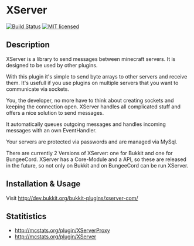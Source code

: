 XServer
=======
[![Build Status](https://travis-ci.org/mickare/xserver.svg?branch=master)](https://travis-ci.org/mickare/xserver)
[![MIT licensed](https://img.shields.io/badge/license-MIT-blue.svg)](./LICENSE)


Description
-----------
XServer is a library to send messages between minecraft servers. It is designed to be used by other plugins.

With this plugin it's simple to send byte arrays to other servers and receive them.
It's usefull if you use plugins on multiple servers that you want to communicate via sockets.


You, the developer, no more have to think about creating sockets and keeping the connection open.
XServer handles all complicated stuff and offers a nice solution to send messages.

It automatically queues outgoing messages and handles incoming messages with an own EventHandler.

Your servers are protected via passwords and are managed via MySql.

There are currently 2 Versions of XServer: one for Bukkit and one for BungeeCord.
XServer has a Core-Module and a API, so these are released in the future, so not only on Bukkit and on BungeeCord can be run XServer.

Installation & Usage
--------------------
Visit http://dev.bukkit.org/bukkit-plugins/xserver-com/

Statitistics
------------
- http://mcstats.org/plugin/XServerProxy
- http://mcstats.org/plugin/XServer
